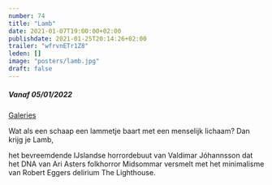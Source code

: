 ```yaml
---
number: 74
title: "Lamb"
date: 2021-01-07T19:00:00+02:00
publishdate: 2021-01-25T20:14:26+02:00
trailer: "wfrvnETr1Z8"
leden: [] 
image: "posters/lamb.jpg"
draft: false
---
```


##### Vanaf 05/01/2022

[Galeries](https://galeries.be/en/lamb-europa-cinema-night/)

Wat als een schaap een lammetje baart met een menselijk lichaam?
Dan krijg je Lamb,
<!--more-->
het bevreemdende IJslandse horrordebuut van Valdimar Jóhannsson
dat het DNA van Ari Asters folkhorror Midsommar versmelt met
het minimalisme van Robert Eggers delirium The Lighthouse.
